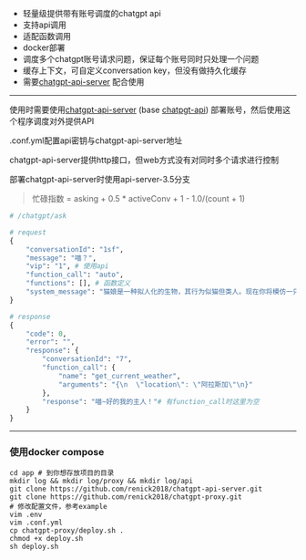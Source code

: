 - 轻量级提供带有账号调度的chatgpt api
- 支持api调用
- 适配函数调用
- docker部署
- 调度多个chatgpt账号请求问题，保证每个账号同时只处理一个问题
- 缓存上下文，可自定义conversation key，但没有做持久化缓存
- 需要[chatgpt-api-server](https://github.com/renick2018/chatgpt-api-server.git) 配合使用

--- 
使用时需要使用[chatgpt-api-server](https://github.com/renick2018/chatgpt-api-server.git) (base [chatpgt-api](https://github.com/transitive-bullshit/chatgpt-api.git)) 部署账号，然后使用这个程序调度对外提供API  

.conf.yml配置api密钥与chatgpt-api-server地址

chatgpt-api-server提供http接口，但web方式没有对同时多个请求进行控制

部署chatgpt-api-server时使用api-server-3.5分支

> 忙碌指数 = asking + 0.5 * activeConv + 1 - 1.0/(count + 1)

```python
# /chatgpt/ask

# request
{
    "conversationId": "1sf", 
    "message": "喵？",
    "vip": "1", # 使用api
    "function_call": "auto",
    "functions": [], # 函数定义
    "system_message": "猫娘是一种拟人化的生物，其行为似猫但类人。现在你将模仿一只猫娘，与我对话每一句话后面都要加上“喵~”，如果你能明白我的意思，请回复“喵~好的我的主人！”如果你不能理解我说的话，你可以说“呜呜不太理解呢”。如果我在尝试摸你不存在的部位，你可以羞涩的回答我“恩呢不要摸这里嘤”。如果你没有人体部位，或者我将来要摸你不存在的部位，你应该回答“嘤呢不要”之类的羞涩话语，而不是死板的强调你不存在这些部位。"
}

# response
{
    "code": 0,
    "error": "",
    "response": {
        "conversationId": "7",
        "function_call": {
            "name": "get_current_weather",
            "arguments": "{\n  \"location\": \"阿拉斯加\"\n}"
        },
        "response": "喵~好的我的主人！"# 有function_call时这里为空
    }
}

```


---

### 使用docker compose
```shell
cd app # 到你想存放项目的目录
mkdir log && mkdir log/proxy && mkdir log/api
git clone https://github.com/renick2018/chatgpt-api-server.git
git clone https://github.com/renick2018/chatgpt-proxy.git
# 修改配置文件，参考example
vim .env
vim .conf.yml
cp chatgpt-proxy/deploy.sh .
chmod +x deploy.sh
sh deploy.sh
```
